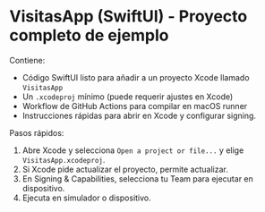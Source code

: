 # VisitasApp (SwiftUI) - Proyecto completo de ejemplo

Contiene:
- Código SwiftUI listo para añadir a un proyecto Xcode llamado `VisitasApp`
- Un `.xcodeproj` mínimo (puede requerir ajustes en Xcode)
- Workflow de GitHub Actions para compilar en macOS runner
- Instrucciones rápidas para abrir en Xcode y configurar signing.

Pasos rápidos:
1. Abre Xcode y selecciona `Open a project or file...` y elige `VisitasApp.xcodeproj`.
2. Si Xcode pide actualizar el proyecto, permite actualizar.
3. En Signing & Capabilities, selecciona tu Team para ejecutar en dispositivo.
4. Ejecuta en simulador o dispositivo.
